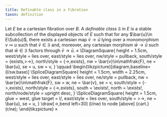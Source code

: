 ```yaml
---
title: Definable class in a fibration
taxon: definition
---
```


Let $E$ be a cartesian fibration over $B$. A *definable class*
$\mathfrak{F}$ in $E$ is a stable subcollection of the displayed objects of $E$
such that for any $\bar{u}\in E\Sub{u}$, there exists a cartesian map $\bar{v}\to \bar{u}$ lying over a monomorphism $v\rightarrowtail u$ such that $\bar{v}\in \mathfrak{F}$ and, moreover, any cartesian morphism $\bar{w}\to\bar{u}$ such that $\bar{w}\in\mathfrak{F}$ factors through $\bar{v}\to\bar{u}$.
«
  \DiagramSquare{
    height = 1.5cm,
    west/style = lies over,
    east/style = lies over,
    nw/style = pullback,
    south/style = {exists,>->},
    north/style = {->,exists},
    nw = \bar{v}\in\mathfrak{F},
    ne = \bar{u},
    se = u,
    sw = v,
  }
  \qquad
  \begin{tikzpicture}[diagram,baseline=(l/sw.base)]
    \SpliceDiagramSquare<l/>{
      height = 1.5cm,
      width = 2.25cm,
      west/style = lies over,
      east/style = lies over,
      ne/style = pullback,
      nw = \bar{w}\in\mathfrak{F},
      sw = w,
      ne = \bar{v},
      se = v,
      south/style = {->,exists},
      north/style = {->,exists},
      south = \exists!,
      north = \exists!,
      north/node/style = upright desc,
    }
    \SpliceDiagramSquare<r/>{
      height = 1.5cm,
      glue = west,
      glue target = l/,
      east/style = lies over,
      south/style = >->,
      ne = \bar{u},
      se = u,
    }
    \draw[->,bend left=30] (l/nw) to node [above] {cart.} (r/ne);
  \end{tikzpicture}
»
